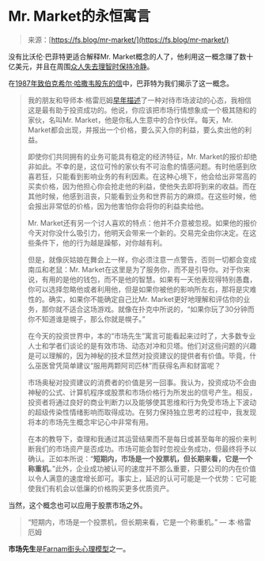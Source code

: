 <!--yml

category: 未分类

date: 2024-05-29 12:30:18

-->

# Mr. Market的永恒寓言

> 来源：[https://fs.blog/mr-market/](https://fs.blog/mr-market/)

没有比沃伦·巴菲特更适合解释Mr. Market概念的人了，他利用这一概念赚了数十亿美元，并且在周围[众人失去理智时保持冷静](https://fs.blog/2012/12/how-to-be-a-man-rudyard-kipling/)。

在[1987年致伯克希尔·哈撒韦股东的信](http://www.berkshirehathaway.com/letters/1987.html)中，巴菲特为我们揭示了这一概念。

> 我的朋友和导师本·格雷厄姆[早年描述](https://www.amazon.com/gp/product/0060555661/ref=as_li_qf_asin_il_tl?ie=UTF8&tag=farnamstreet-20&creative=9325&linkCode=as2&creativeASIN=0060555661&linkId=6c5ba2ad371f4559568e2fc7f5aae154)了一种对待市场波动的心态，我相信这是最有助于投资成功的。他说，你应该把市场行情想象成一个极其随和的家伙，名叫Mr. Market，他是你私人生意中的合作伙伴。每天，Mr. Market都会出现，并报出一个价格，要么买入你的利益，要么卖出他的利益。
> 
> 即使你们共同拥有的业务可能具有稳定的经济特征，Mr. Market的报价却绝非如此。不幸的是，这位可怜的家伙有不可治愈的情感问题。有时他感到欣喜若狂，只能看到影响业务的有利因素。在这种心境下，他会给出非常高的买卖价格，因为他担心你会抢走他的利益，使他失去即将到来的收益。而在其他时候，他感到沮丧，只能看到业务和世界前方的麻烦。在这些时候，他会报出非常低的价格，因为他害怕你会将你的利益卖给他。
> 
> Mr. Market还有另一个讨人喜欢的特点：他并不介意被忽视。如果他的报价今天对你没什么吸引力，他明天会带来一个新的。交易完全由你决定。在这些条件下，他的行为越是躁郁，对你越有利。
> 
> 但是，就像灰姑娘在舞会上一样，你必须注意一点警告，否则一切都会变成南瓜和老鼠：Mr. Market在这里是为了服务你，而不是引导你。对于你来说，有用的是他的钱包，而不是他的智慧。如果有一天他表现得特别愚蠢，你可以选择忽略他或者利用他，但是如果你被他的影响所左右，那将是灾难性的。确实，如果你不能确定自己比Mr. Market更好地理解和评估你的业务，那你就不适合这场游戏。就像在扑克中所说的，“如果你玩了30分钟而你不知道谁是幌子，那么你就是幌子。”
> 
> 在今天的投资世界中，本的“市场先生”寓言可能看起来过时了，大多数专业人士和学者们谈论的是有效市场、动态对冲和贝塔。他们对这些问题的兴趣是可以理解的，因为神秘的技术显然对投资建议的提供者有价值。毕竟，什么巫医曾凭简单建议“服用两颗阿司匹林”而获得名声和财富呢？
> 
> 市场奥秘对投资建议的消费者的价值是另一回事。我认为，投资成功不会由神秘的公式、计算机程序或股票和市场价格行为所发出的信号产生。相反，投资者将通过良好的商业判断力以及能够使其思维和行为免受市场上下波动的超级传染性情绪影响而取得成功。在努力保持独立思考的过程中，我发现将本的市场先生概念牢记心中非常有用。
> 
> 在本的教导下，查理和我通过其运营结果而不是每日或甚至每年的报价来判断我们的市场资产是否成功。市场可能会暂时忽视业务成功，但最终将予以确认。正如本所说：“**短期内，市场是一个投票机，但长期来看，它是一个称重机**。”此外，企业成功被认可的速度并不那么重要，只要公司的内在价值以令人满意的速度增长即可。事实上，延迟的认可可能是一个优势：它可能使我们有机会以低廉的价格购买更多优质资产。

当然，这个概念也可以应用于股票市场之外。

> “短期内，市场是一个投票机，但长期来看，它是一个称重机。” — 本·格雷厄姆

**市场先生**是[Farnam街头心理模型](https://fs.blog/mental-models/)之一。
